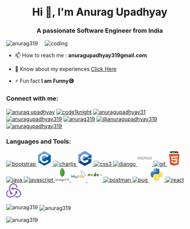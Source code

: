 <h1 align="center">Hi 👋, I'm Anurag Upadhyay</h1>
<h3 align="center">A passionate Software Engineer from India</h3>

<img align="right" alt="coding" width="400" src="https://user-images.githubusercontent.com/55389276/140866485-8fb1c876-9a8f-4d6a-98dc-08c4981eaf70.gif">

<p align="left"> <img src="https://komarev.com/ghpvc/?username=anurag319&label=Profile%20views&color=0e75b6&style=flat" alt="anurag319" /> </p>


- 📫 How to reach me : **anuragupadhyay319gmail.com**

- 📄 Know about my experiences [Click Here](https://drive.google.com/file/d/1ST1A0GadVmaSjO6w2t1P34DrsjSJW6ar/view?usp=sharing)

- ⚡ Fun fact **I am Funny😅**

<h3 align="left">Connect with me:</h3>
<p align="left">
<a href="https://www.linkedin.com/in/anurag-upadhyay-6b808b208/" target="blank"><img align="center" src="https://img.icons8.com/?size=1x&id=13930&format=png" alt="anurag upadhyay" height="30" width="40" /></a>
<a href="https://www.codechef.com/users/code1knight" target="blank"><img align="center" src="https://cdn.jsdelivr.net/npm/simple-icons@3.1.0/icons/codechef.svg" alt="code1knight" height="30" width="40" /></a>
<a href="https://www.hackerrank.com/anuragupadhyay31" target="blank"><img align="center" src="https://cdn.jsdelivr.net/npm/simple-icons@3.1.0/icons/hackerrank.svg" alt="anuragupadhyay31" height="30" width="40" /></a>
<a href="https://codeforces.com/profile/anuragupadhyay319" target="blank"><img align="center" src="https://cdn.jsdelivr.net/npm/simple-icons@3.1.0/icons/codeforces.svg" alt="anuragupadhyay319" height="30" width="40" /></a>
<a href="https://www.leetcode.com/anurag319" target="blank"><img align="center" src="https://cdn.jsdelivr.net/npm/simple-icons@3.1.0/icons/leetcode.svg" alt="anurag319" height="30" width="40" /></a>
<a href="https://www.hackerearth.com/@anuragupadhyay319" target="blank"><img align="center" src="https://cdn.jsdelivr.net/npm/simple-icons@3.1.0/icons/hackerearth.svg" alt="@anuragupadhyay319" height="30" width="40" /></a>
<a href="https://auth.geeksforgeeks.org/user/anuragupadhyay319" target="blank"><img align="center" src="https://cdn.jsdelivr.net/npm/simple-icons@3.1.0/icons/geeksforgeeks.svg" alt="anuragupadhyay319" height="30" width="40" /></a>
</p>

<h3 align="left">Languages and Tools:</h3>
<p align="left"> <a href="https://getbootstrap.com" target="_blank" rel="noreferrer"> <img src="https://getbootstrap.com/docs/5.0/assets/brand/bootstrap-logo.svg" alt="bootstrap" width="40" height="40"/> </a> <a href="https://www.cprogramming.com/" target="_blank" rel="noreferrer"> <img src="https://raw.githubusercontent.com/devicons/devicon/master/icons/c/c-original.svg" alt="c" width="40" height="40"/> </a> <a href="https://www.chartjs.org" target="_blank" rel="noreferrer"> <img src="https://www.chartjs.org/media/logo-title.svg" alt="chartjs" width="40" height="40"/> </a> <a href="https://www.w3schools.com/cpp/" target="_blank" rel="noreferrer"> <img src="https://raw.githubusercontent.com/devicons/devicon/master/icons/cplusplus/cplusplus-original.svg" alt="cplusplus" width="40" height="40"/> </a> <a href="https://www.w3schools.com/css/" target="_blank" rel="noreferrer"> <img src="https://colorlib.com/wp/wp-content/uploads/sites/2/creative-css3-tutorials.jpg" alt="css3" width="40" height="40"/> </a> <a href="https://www.djangoproject.com/" target="_blank" rel="noreferrer"> <img src="https://cdn.worldvectorlogo.com/logos/django.svg" alt="django" width="40" height="40"/> </a> <a href="https://expressjs.com" target="_blank" rel="noreferrer"> <img src="https://raw.githubusercontent.com/devicons/devicon/master/icons/express/express-original-wordmark.svg" alt="express" width="40" height="40"/> </a> <a href="https://git-scm.com/" target="_blank" rel="noreferrer"> <img src="https://www.vectorlogo.zone/logos/git-scm/git-scm-icon.svg" alt="git" width="40" height="40"/> </a> <a href="https://www.w3.org/html/" target="_blank" rel="noreferrer"> <img src="https://raw.githubusercontent.com/devicons/devicon/master/icons/html5/html5-original-wordmark.svg" alt="html5" width="40" height="40"/> </a> <a href="https://www.java.com" target="_blank" rel="noreferrer"> <img src="" alt="java" width="40" height="40"/> </a> <a href="https://developer.mozilla.org/en-US/docs/Web/JavaScript" target="_blank" rel="noreferrer"> <img src="" alt="javascript" width="40" height="40"/> </a> <a href="https://www.mongodb.com/" target="_blank" rel="noreferrer"> <img src="https://raw.githubusercontent.com/devicons/devicon/master/icons/mongodb/mongodb-original-wordmark.svg" alt="mongodb" width="40" height="40"/> </a> <a href="https://www.mysql.com/" target="_blank" rel="noreferrer"> <img src="https://raw.githubusercontent.com/devicons/devicon/master/icons/mysql/mysql-original-wordmark.svg" alt="mysql" width="40" height="40"/> </a> <a href="https://nodejs.org" target="_blank" rel="noreferrer"> <img src="https://raw.githubusercontent.com/devicons/devicon/master/icons/nodejs/nodejs-original-wordmark.svg" alt="nodejs" width="40" height="40"/> </a> <a href="https://postman.com" target="_blank" rel="noreferrer"> <img src="https://www.vectorlogo.zone/logos/getpostman/getpostman-icon.svg" alt="postman" width="40" height="40"/> </a> <a href="https://pugjs.org" target="_blank" rel="noreferrer"> <img src="https://cdn.worldvectorlogo.com/logos/pug.svg" alt="pug" width="40" height="40"/> </a> <a href="https://www.python.org" target="_blank" rel="noreferrer"> <img src="https://raw.githubusercontent.com/devicons/devicon/master/icons/python/python-original.svg" alt="python" width="40" height="40"/> </a> <a href="https://reactjs.org/" target="_blank" rel="noreferrer"> <img src="https://cdn.jsdelivr.net/npm/simple-icons@3.1.0/icons/react.svg" alt="react" width="40" height="40"/> </a> <a href="https://redux.js.org" target="_blank" rel="noreferrer"> <img src="https://raw.githubusercontent.com/devicons/devicon/master/icons/redux/redux-original.svg" alt="redux" width="40" height="40"/> </a> </p>

<p><img align="left" src="https://github-readme-stats.vercel.app/api/top-langs?username=anurag319&show_icons=true&locale=en&layout=compact" alt="anurag319" /></p>

<p>&nbsp;<img align="center" src="https://github-readme-stats.vercel.app/api?username=anurag319&show_icons=true&locale=en" alt="anurag319" /></p>

<p><img align="center" src="https://github-readme-streak-stats.herokuapp.com/?user=anurag319&" alt="anurag319" /></p>
